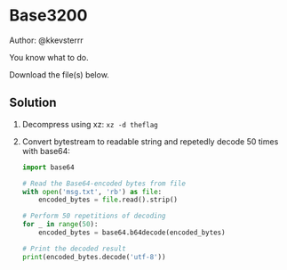 # Base3200

Author: @kkevsterrr

You know what to do.

Download the file(s) below.

## Solution

1. Decompress using xz: `xz -d theflag`
2. Convert bytestream to readable string and repetedly decode 50 times with base64:

    ```python
    import base64

    # Read the Base64-encoded bytes from file
    with open('msg.txt', 'rb') as file:
        encoded_bytes = file.read().strip()

    # Perform 50 repetitions of decoding
    for _ in range(50):
        encoded_bytes = base64.b64decode(encoded_bytes)

    # Print the decoded result
    print(encoded_bytes.decode('utf-8'))
    ```
